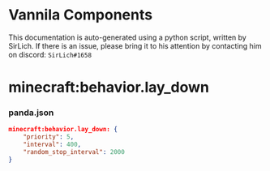 # Vannila Components
This documentation is auto-generated using a python script, written by SirLich. If there is an issue, please bring it to his attention by contacting him on discord: `SirLich#1658`

# minecraft:behavior.lay_down
### panda.json
```JSON
minecraft:behavior.lay_down: {
    "priority": 5,
    "interval": 400,
    "random_stop_interval": 2000
}
```

